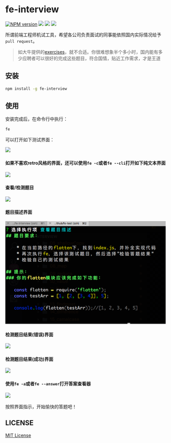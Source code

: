 fe-interview
====================


[![NPM version][npm-image]][npm-url]
![][david-url]
![][dt-url]
![][license-url]

所谓前端工程师机试工具，希望各公司负责面试的同事能依照国内实际情况给予`pull request`。

> 如大牛提供的[exercises](https://github.com/kolodny/exercises)，就不合适。你很难想象半个多小时，国内能有多少应聘者可以很好的完成这些题目，符合国情，贴近工作需求，才是王道

## 安装 ##

```bash
npm install -g fe-interview
```

## 使用 ##

安装完成后，在命令行中执行：

```bash
fe
```

可以打开如下测试界面：

![](https://raw.githubusercontent.com/leftstick/fe-interview/master/docs/img/preview01.png)


#### 如果不喜欢retro风格的界面，还可以使用`fe -c`或者`fe --cli`打开如下纯文本界面

![](https://raw.githubusercontent.com/leftstick/fe-interview/master/docs/img/preview02.png)

#### 查看/检测题目

![](https://raw.githubusercontent.com/leftstick/fe-interview/master/docs/img/preview03.png)

#### 题目描述界面

![](https://raw.githubusercontent.com/leftstick/fe-interview/master/docs/img/preview04.png)

#### 检测题目结果(错误)界面

![](https://raw.githubusercontent.com/leftstick/fe-interview/master/docs/img/preview05.png)

#### 检测题目结果(成功)界面

![](https://raw.githubusercontent.com/leftstick/fe-interview/master/docs/img/preview06.png)


#### 使用`fe -a`或者`fe --answer`打开答案查看器

![](https://raw.githubusercontent.com/leftstick/fe-interview/master/docs/img/preview07.png)

按照界面指示，开始愉快的答题吧！


## LICENSE ##

[MIT License](https://raw.githubusercontent.com/leftstick/fe-interview/master/LICENSE)


[npm-url]: https://npmjs.org/package/fe-interview
[npm-image]: https://badge.fury.io/js/fe-interview.png
[david-url]: https://david-dm.org/leftstick/fe-interview.png
[dt-url]:https://img.shields.io/npm/dt/fe-interview.svg
[license-url]:https://img.shields.io/npm/l/fe-interview.svg
